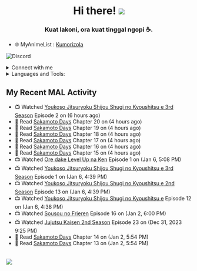<h1 align="center">Hi there! <img src="https://media.giphy.com/media/hvRJCLFzcasrR4ia7z/giphy.gif" width="25px"> </h1>
<h3 align="center">Kuat lakoni, ora kuat tinggal ngopi ☕.</h3>

- 🌐 MyAnimeList : [Kumorizola](https://myanimelist.net/animelist/Kumorizola)

![Discord](https://discord.c99.nl/widget/theme-3/761213268009943051.png)
<details>
      <summary>Connect with me</summary>
    <p align="left">
        <a href="https://www.instagram.com/kumorizola/" target="blank"><img align="center"
                src="https://raw.githubusercontent.com/rahuldkjain/github-profile-readme-generator/master/src/images/icons/Social/instagram.svg"
                alt="kumorizola" height="30" width="40" /></a>
        <a href="https://discord.com" target="blank"><img align="center"
                src="https://raw.githubusercontent.com/rahuldkjain/github-profile-readme-generator/master/src/images/icons/Social/discord.svg"
                alt="Kumori#5882" height="30" width="40" /></a>
    </p>
</details>

<details>
    <summary align="left">Languages and Tools:</summary>
<p align="left">
      <a href="https://www.w3schools.com/css/" target="_blank">
        <img src="https://raw.githubusercontent.com/devicons/devicon/master/icons/css3/css3-original-wordmark.svg"
            alt="css3" width="40" height="40" /> </a> <a href="https://www.w3.org/html/" target="_blank"> <img
            src="https://raw.githubusercontent.com/devicons/devicon/master/icons/html5/html5-original-wordmark.svg"
            alt="html5" width="40" height="40" /> </a> <a href="https://www.java.com" target="_blank"> <img
            src="https://raw.githubusercontent.com/devicons/devicon/master/icons/java/java-original.svg" alt="java"
            width="40" height="40" /> </a> <a href="https://developer.mozilla.org/en-US/docs/Web/JavaScript"
            target="_blank"> <img
            src="https://raw.githubusercontent.com/devicons/devicon/master/icons/javascript/javascript-original.svg"
            alt="javascript" width="40" height="40" /> </a> <a href="https://nodejs.org" target="_blank"> <img
            src="https://raw.githubusercontent.com/devicons/devicon/master/icons/nodejs/nodejs-original-wordmark.svg"
            alt="nodejs" width="40" height="40" /> </a> <a href="https://www.python.org" target="_blank"> <img
            src="https://raw.githubusercontent.com/devicons/devicon/master/icons/python/python-original.svg"
            alt="python" width="40" height="40" /> </a> <a href="https://www.typescriptlang.org/" target="_blank"> <img
            src="https://raw.githubusercontent.com/devicons/devicon/master/icons/typescript/typescript-original.svg" 
            alt="typescript" width="40" height="40" /> </a> <a href="https://www.photoshop.com/en" target="_blank"> <img
            src="https://upload.wikimedia.org/wikipedia/commons/a/af/Adobe_Photoshop_CC_icon.svg" alt="photoshop" width="40" height="40"/> </a>
            <a href="https://www.adobe.com/products/premiere.html" target="_blank"> <img
            src="https://upload.wikimedia.org/wikipedia/commons/4/40/Adobe_Premiere_Pro_CC_icon.svg" alt="Premiere pro" width="40" height="40"/> </a>
            <a href="https://www.adobe.com/in/products/illustrator.html" target="_blank"> <img 
            src="https://upload.wikimedia.org/wikipedia/commons/f/fb/Adobe_Illustrator_CC_icon.svg" alt="illustrator" width="40" height="40"/> </a>
      
 </details>
 
 <h2> My Recent MAL Activity</h2>
<!-- MAL_ACTIVITY:start -->

- 📺 Watched [Youkoso Jitsuryoku Shijou Shugi no Kyoushitsu e 3rd Season](https://MyAnimeList.net/anime.php?id=51180) Episode 2 on (6 hours ago)
- 📖 Read [Sakamoto Days](https://MyAnimeList.net/manga.php?id=131334) Chapter 20 on (4 hours ago)
- 📖 Read [Sakamoto Days](https://MyAnimeList.net/manga.php?id=131334) Chapter 19 on (4 hours ago)
- 📖 Read [Sakamoto Days](https://MyAnimeList.net/manga.php?id=131334) Chapter 18 on (4 hours ago)
- 📖 Read [Sakamoto Days](https://MyAnimeList.net/manga.php?id=131334) Chapter 17 on (4 hours ago)
- 📖 Read [Sakamoto Days](https://MyAnimeList.net/manga.php?id=131334) Chapter 16 on (4 hours ago)
- 📖 Read [Sakamoto Days](https://MyAnimeList.net/manga.php?id=131334) Chapter 15 on (4 hours ago)
- 📺 Watched [Ore dake Level Up na Ken](https://MyAnimeList.net/anime.php?id=52299) Episode 1 on (Jan 6, 5:08 PM)
- 📺 Watched [Youkoso Jitsuryoku Shijou Shugi no Kyoushitsu e 3rd Season](https://MyAnimeList.net/anime.php?id=51180) Episode 1 on (Jan 6, 4:39 PM)
- 📺 Watched [Youkoso Jitsuryoku Shijou Shugi no Kyoushitsu e 2nd Season](https://MyAnimeList.net/anime.php?id=51096) Episode 13 on (Jan 6, 4:39 PM)
- 📺 Watched [Youkoso Jitsuryoku Shijou Shugi no Kyoushitsu e](https://MyAnimeList.net/anime.php?id=35507) Episode 12 on (Jan 6, 4:38 PM)
- 📺 Watched [Sousou no Frieren](https://MyAnimeList.net/anime.php?id=52991) Episode 16 on (Jan 2, 6:00 PM)
- 📺 Watched [Jujutsu Kaisen 2nd Season](https://MyAnimeList.net/anime.php?id=51009) Episode 23 on (Dec 31, 2023 9:25 PM)
- 📖 Read [Sakamoto Days](https://MyAnimeList.net/manga.php?id=131334) Chapter 14 on (Jan 2, 5:54 PM)
- 📖 Read [Sakamoto Days](https://MyAnimeList.net/manga.php?id=131334) Chapter 13 on (Jan 2, 5:54 PM)

<!-- MAL_ACTIVITY:end -->

  
<h2 align="left"> <img src="https://media.discordapp.net/attachments/918405470073520168/919220018355523584/ezgif.com-gif-maker_1.gif">

